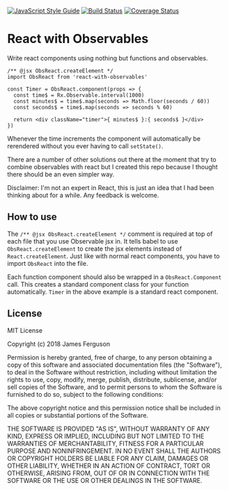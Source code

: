 [![JavaScript Style Guide](https://img.shields.io/badge/code_style-standard-brightgreen.svg)](https://standardjs.com)
[![Build Status](https://travis-ci.org/jamesfer/react-with-observables.svg?branch=master)](https://travis-ci.org/jamesfer/react-with-observables)
[![Coverage Status](https://coveralls.io/repos/github/jamesfer/react-with-observables/badge.svg?branch=master)](https://coveralls.io/github/jamesfer/react-with-observables?branch=master)

# React with Observables

Write react components using nothing but functions and observables.

    /** @jsx ObsReact.createElement */
    import ObsReact from 'react-with-observables'
    
    const Timer = ObsReact.component(props => {
      const time$ = Rx.Observable.interval(1000)
      const minutes$ = time$.map(seconds => Math.floor(seconds / 60))
      const seconds$ = time$.map(seconds => seconds % 60)
      
      return <div className="timer">{ minutes$ }:{ seconds$ }</div>
    })

Whenever the time increments the component will automatically be rerendered
without you ever having to call `setState()`.

There are a number of other solutions out there at the moment that try to 
combine observables with react but I created this repo because I thought there 
should be an even simpler way.

Disclaimer: I'm not an expert in React, this is just an idea that I had been
thinking about for a while. Any feedback is welcome.

## How to use

The `/** @jsx ObsReact.createElement */` comment is required at top of each 
file that you use Observable jsx in. It tells babel to use 
`ObsReact.createElement` to create the jsx elements instead of 
`React.createElement`. Just like with normal react components, you have to 
import `ObsReact` into the file.

Each function component should also be wrapped in a `ObsReact.Component` call.
This creates a standard component class for your function automatically. `Timer`
in the above example is a standard react component.

## License

MIT License

Copyright (c) 2018 James Ferguson

Permission is hereby granted, free of charge, to any person obtaining a copy
of this software and associated documentation files (the "Software"), to deal
in the Software without restriction, including without limitation the rights
to use, copy, modify, merge, publish, distribute, sublicense, and/or sell
copies of the Software, and to permit persons to whom the Software is
furnished to do so, subject to the following conditions:

The above copyright notice and this permission notice shall be included in all
copies or substantial portions of the Software.

THE SOFTWARE IS PROVIDED "AS IS", WITHOUT WARRANTY OF ANY KIND, EXPRESS OR
IMPLIED, INCLUDING BUT NOT LIMITED TO THE WARRANTIES OF MERCHANTABILITY,
FITNESS FOR A PARTICULAR PURPOSE AND NONINFRINGEMENT. IN NO EVENT SHALL THE
AUTHORS OR COPYRIGHT HOLDERS BE LIABLE FOR ANY CLAIM, DAMAGES OR OTHER
LIABILITY, WHETHER IN AN ACTION OF CONTRACT, TORT OR OTHERWISE, ARISING FROM,
OUT OF OR IN CONNECTION WITH THE SOFTWARE OR THE USE OR OTHER DEALINGS IN THE
SOFTWARE.
